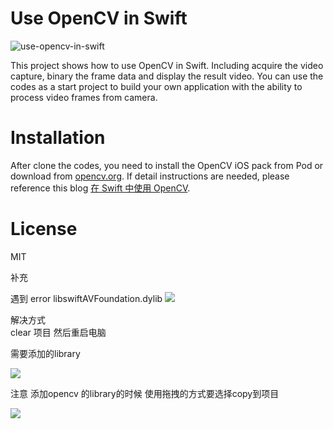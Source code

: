 # Use OpenCV in Swift
![use-opencv-in-swift](http://yangguang2009.github.io/2017/10/16/programming/use-opencv-in-swift/0.gif)

This project shows how to use OpenCV in Swift. Including acquire the video capture, binary the frame data and display the result video.
You can use the codes as a start project to build your own application with the ability to process video frames from camera.

# Installation
After clone the codes, you need to install the OpenCV iOS pack from Pod or download from [opencv.org](https://opencv.org/releases.html).
If detail instructions are needed, please reference this blog [在 Swift 中使用 OpenCV](http://yangguang2009.github.io/2017/10/16/programming/use-opencv-in-swift/).

# License
MIT





补充 

遇到 error  libswiftAVFoundation.dylib
![](http://oo0vme8mf.bkt.clouddn.com/15233363005421.jpg)

解决方式  
clear 项目  然后重启电脑  

需要添加的library

![](http://oo0vme8mf.bkt.clouddn.com/15233363760466.jpg)


注意 添加opencv 的library的时候 使用拖拽的方式要选择copy到项目

![](http://oo0vme8mf.bkt.clouddn.com/15233364575867.jpg)



